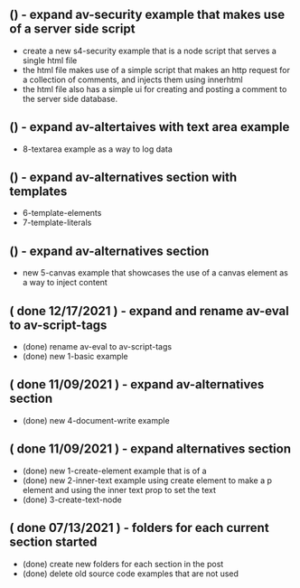 

## () - expand av-security example that makes use of a server side script
* create a new s4-security example that is a node script that serves a single html file
* the html file makes use of a simple script that makes an http request for a collection of comments, and injects them using innerhtml
* the html file also has a simple ui for creating and posting a comment to the server side database.

## () - expand av-altertaives with text area example
* 8-textarea example as a way to log data

## () - expand av-alternatives section with templates
* 6-template-elements
* 7-template-literals

## () - expand av-alternatives section
* new  5-canvas example that showcases the use of a canvas element as a way to inject content

## ( done 12/17/2021 ) - expand and rename av-eval to av-script-tags
* (done) rename av-eval to av-script-tags
* (done) new 1-basic example

## ( done 11/09/2021 ) - expand av-alternatives section
* (done) new 4-document-write example

## ( done 11/09/2021 ) - expand alternatives section
* (done) new 1-create-element example that is of a 
* (done) new 2-inner-text example using create element to make a p element and using the inner text prop to set the text
* (done) 3-create-text-node

## ( done 07/13/2021 ) - folders for each current section started
* (done) create new folders for each section in the post
* (done) delete old source code examples that are not used
